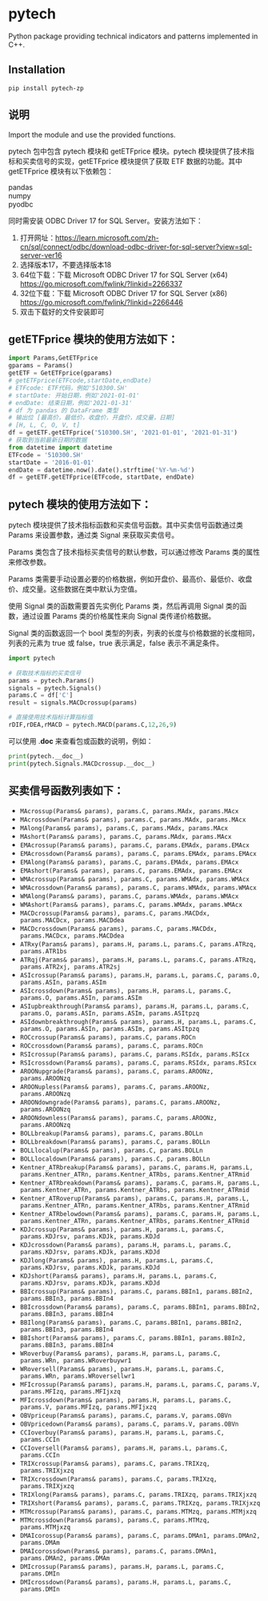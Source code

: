 # pytech
  
Python package providing technical indicators and patterns implemented in C++.  
  
## Installation  
  
`pip install pytech-zp`  
  
## 说明
  
Import the module and use the provided functions.  

pytech 包中包含 pytech 模块和 getETFprice 模块。pytech 模块提供了技术指标和买卖信号的实现，getETFprice 模块提供了获取 ETF 数据的功能。其中 getETFprice 模块有以下依赖包：

pandas  
numpy  
pyodbc

同时需安装 ODBC Driver 17 for SQL Server。安装方法如下：
1. 打开网址：https://learn.microsoft.com/zh-cn/sql/connect/odbc/download-odbc-driver-for-sql-server?view=sql-server-ver16
2. 选择版本17，不要选择版本18
3. 64位下载：下载 Microsoft ODBC Driver 17 for SQL Server (x64)
https://go.microsoft.com/fwlink/?linkid=2266337
4. 32位下载：下载 Microsoft ODBC Driver 17 for SQL Server (x86)
https://go.microsoft.com/fwlink/?linkid=2266446
5. 双击下载好的文件安装即可

## getETFprice 模块的使用方法如下：
```python
import Params,GetETFprice
gparams = Params()
getETF = GetETFprice(gparams)
# getETFprice(ETFcode,startDate,endDate)
# ETFcode: ETF代码，例如'510300.SH'
# startDate: 开始日期，例如'2021-01-01'
# endDate: 结束日期，例如'2021-01-31'
# df 为 pandas 的 DataFrame 类型
# 输出位 [最高价，最低价，收盘价，开盘价，成交量，日期]
# [H, L, C, O, V, t]
df = getETF.getETFprice('510300.SH', '2021-01-01', '2021-01-31')
# 获取到当前最新日期的数据
from datetime import datetime
ETFcode = '510300.SH'
startDate = '2016-01-01'
endDate = datetime.now().date().strftime('%Y-%m-%d')
df = getETF.getETFprice(ETFcode, startDate, endDate)
```

## pytech 模块的使用方法如下：  
pytech 模块提供了技术指标函数和买卖信号函数。其中买卖信号函数通过类 Params 来设置参数，通过类 Signal 来获取买卖信号。 

Params 类包含了技术指标买卖信号的默认参数，可以通过修改 Params 类的属性来修改参数。

Params 类需要手动设置必要的价格数据，例如开盘价、最高价、最低价、收盘价、成交量。这些数据在类中默认为空值。

使用 Signal 类的函数需要首先实例化 Params 类，然后再调用 Signal 类的函数，通过设置 Params 类的价格属性来向 Signal 类传递价格数据。

Signal 类的函数返回一个 bool 类型的列表，列表的长度与价格数据的长度相同，列表的元素为 true 或 false，true 表示满足，false 表示不满足条件。
```python  
import pytech  
  
# 获取技术指标的买卖信号
params = pytech.Params()
signals = pytech.Signals()
params.C = df['C']
result = signals.MACDcrossup(params)

# 直接使用技术指标计算指标值
rDIF,rDEA,rMACD = pytech.MACD(params.C,12,26,9)
```
可以使用 .__doc__ 来查看包或函数的说明，例如：
```python
print(pytech.__doc__)
print(pytech.Signals.MACDcrossup.__doc__) 
```
## 买卖信号函数列表如下：

- `MAcrossup(Params& params), params.C, params.MAdx, params.MAcx`
- `MAcrossdown(Params& params), params.C, params.MAdx, params.MAcx`
- `MAlong(Params& params), params.C, params.MAdx, params.MAcx`
- `MAshort(Params& params), params.C, params.MAdx, params.MAcx`
- `EMAcrossup(Params& params), params.C, params.EMAdx, params.EMAcx`
- `EMAcrossdown(Params& params), params.C, params.EMAdx, params.EMAcx`
- `EMAlong(Params& params), params.C, params.EMAdx, params.EMAcx`
- `EMAshort(Params& params), params.C, params.EMAdx, params.EMAcx`
- `WMAcrossup(Params& params), params.C, params.WMAdx, params.WMAcx`
- `WMAcrossdown(Params& params), params.C, params.WMAdx, params.WMAcx`
- `WMAlong(Params& params), params.C, params.WMAdx, params.WMAcx`
- `WMAshort(Params& params), params.C, params.WMAdx, params.WMAcx`
- `MACDcrossup(Params& params), params.C, params.MACDdx, params.MACDcx, params.MACDdea`
- `MACDcrossdown(Params& params), params.C, params.MACDdx, params.MACDcx, params.MACDdea`
- `ATRxy(Params& params), params.H, params.L, params.C, params.ATRzq, params.ATR1bs`
- `ATRqj(Params& params), params.H, params.L, params.C, params.ATRzq, params.ATR2xj, params.ATR2sj`
- `ASIcrossup(Params& params), params.H, params.L, params.C, params.O, params.ASIn, params.ASIm`
- `ASIcrossdown(Params& params), params.H, params.L, params.C, params.O, params.ASIn, params.ASIm`
- `ASIupbreakthrough(Params& params), params.H, params.L, params.C, params.O, params.ASIn, params.ASIm, params.ASItpzq`
- `ASIdownbreakthrough(Params& params), params.H, params.L, params.C, params.O, params.ASIn, params.ASIm, params.ASItpzq`
- `ROCcrossup(Params& params), params.C, params.ROCn`
- `ROCcrossdown(Params& params), params.C, params.ROCn`
- `RSIcrossup(Params& params), params.C, params.RSIdx, params.RSIcx`
- `RSIcrossdown(Params& params), params.C, params.RSIdx, params.RSIcx`
- `AROONupgrade(Params& params), params.C, params.AROONz, params.AROONzq`
- `AROONupless(Params& params), params.C, params.AROONz, params.AROONzq`
- `AROONdowngrade(Params& params), params.C, params.AROONz, params.AROONzq`
- `AROONdownless(Params& params), params.C, params.AROONz, params.AROONzq`
- `BOLLbreakup(Params& params), params.C, params.BOLLn`
- `BOLLbreakdown(Params& params), params.C, params.BOLLn`
- `BOLLlocalup(Params& params), params.C, params.BOLLn`
- `BOLLlocaldown(Params& params), params.C, params.BOLLn`
- `Kentner_ATRbreakup(Params& params), params.C, params.H, params.L, params.Kentner_ATRn, params.Kentner_ATRbs, params.Kentner_ATRmid`
- `Kentner_ATRbreakdown(Params& params), params.C, params.H, params.L, params.Kentner_ATRn, params.Kentner_ATRbs, params.Kentner_ATRmid`
- `Kentner_ATRoverup(Params& params), params.C, params.H, params.L, params.Kentner_ATRn, params.Kentner_ATRbs, params.Kentner_ATRmid`
- `Kentner_ATRbelowdown(Params& params), params.C, params.H, params.L, params.Kentner_ATRn, params.Kentner_ATRbs, params.Kentner_ATRmid`
- `KDJcrossup(Params& params), params.H, params.L, params.C, params.KDJrsv, params.KDJk, params.KDJd`
- `KDJcrossdown(Params& params), params.H, params.L, params.C, params.KDJrsv, params.KDJk, params.KDJd`
- `KDJlong(Params& params), params.H, params.L, params.C, params.KDJrsv, params.KDJk, params.KDJd`
- `KDJshort(Params& params), params.H, params.L, params.C, params.KDJrsv, params.KDJk, params.KDJd`
- `BBIcrossup(Params& params), params.C, params.BBIn1, params.BBIn2, params.BBIn3, params.BBIn4`
- `BBIcrossdown(Params& params), params.C, params.BBIn1, params.BBIn2, params.BBIn3, params.BBIn4`
- `BBIlong(Params& params), params.C, params.BBIn1, params.BBIn2, params.BBIn3, params.BBIn4`
- `BBIshort(Params& params), params.C, params.BBIn1, params.BBIn2, params.BBIn3, params.BBIn4`
- `WRoverbuy(Params& params), params.H, params.L, params.C, params.WRn, params.WRoverbuywr1`
- `WRoversell(Params& params), params.H, params.L, params.C, params.WRn, params.WRoversellwr1`
- `MFIcrossup(Params& params), params.H, params.L, params.C, params.V, params.MFIzq, params.MFIjxzq`
- `MFIcrossdown(Params& params), params.H, params.L, params.C, params.V, params.MFIzq, params.MFIjxzq`
- `OBVpriceup(Params& params), params.C, params.V, params.OBVn`
- `OBVpricedown(Params& params), params.C, params.V, params.OBVn`
- `CCIoverbuy(Params& params), params.H, params.L, params.C, params.CCIn`
- `CCIoversell(Params& params), params.H, params.L, params.C, params.CCIn`
- `TRIXcrossup(Params& params), params.C, params.TRIXzq, params.TRIXjxzq`
- `TRIXcrossdown(Params& params), params.C, params.TRIXzq, params.TRIXjxzq`
- `TRIXlong(Params& params), params.C, params.TRIXzq, params.TRIXjxzq`
- `TRIXshort(Params& params), params.C, params.TRIXzq, params.TRIXjxzq`
- `MTMcrossup(Params& params), params.C, params.MTMzq, params.MTMjxzq`
- `MTMcrossdown(Params& params), params.C, params.MTMzq, params.MTMjxzq`
- `DMAIcorossup(Params& params), params.C, params.DMAn1, params.DMAn2, params.DMAm`
- `DMAIcorossdown(Params& params), params.C, params.DMAn1, params.DMAn2, params.DMAm`
- `DMIcrossup(Params& params), params.H, params.L, params.C, params.DMIn`
- `DMIcrossdown(Params& params), params.H, params.L, params.C, params.DMIn`